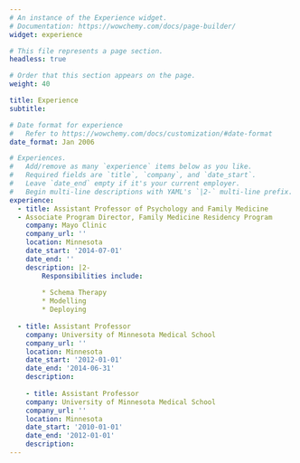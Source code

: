 ```yaml
---
# An instance of the Experience widget.
# Documentation: https://wowchemy.com/docs/page-builder/
widget: experience

# This file represents a page section.
headless: true

# Order that this section appears on the page.
weight: 40

title: Experience
subtitle:

# Date format for experience
#   Refer to https://wowchemy.com/docs/customization/#date-format
date_format: Jan 2006

# Experiences.
#   Add/remove as many `experience` items below as you like.
#   Required fields are `title`, `company`, and `date_start`.
#   Leave `date_end` empty if it's your current employer.
#   Begin multi-line descriptions with YAML's `|2-` multi-line prefix.
experience:
  - title: Assistant Professor of Psychology and Family Medicine
  - Associate Program Director, Family Medicine Residency Program
    company: Mayo Clinic
    company_url: ''
    location: Minnesota
    date_start: '2014-07-01'
    date_end: ''
    description: |2-
        Responsibilities include:
        
        * Schema Therapy
        * Modelling
        * Deploying
        
  - title: Assistant Professor
    company: University of Minnesota Medical School
    company_url: ''
    location: Minnesota
    date_start: '2012-01-01'
    date_end: '2014-06-31'
    description: 
    
    - title: Assistant Professor
    company: University of Minnesota Medical School
    company_url: ''
    location: Minnesota
    date_start: '2010-01-01'
    date_end: '2012-01-01'
    description: 
---
```

